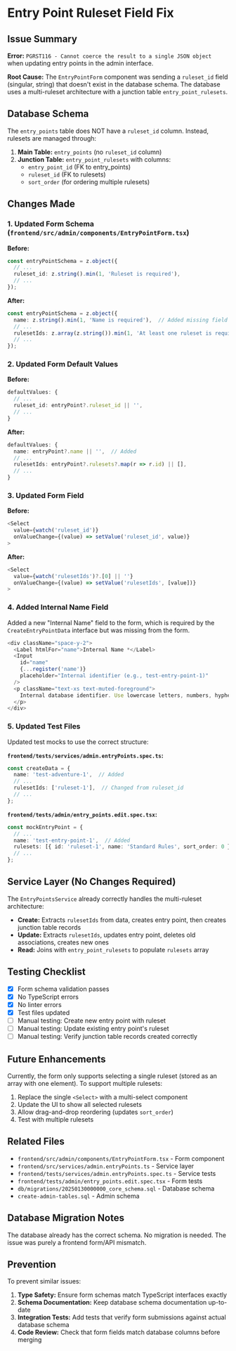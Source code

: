 # Entry Point Ruleset Field Fix

## Issue Summary

**Error:** `PGRST116 - Cannot coerce the result to a single JSON object` when updating entry points in the admin interface.

**Root Cause:** The `EntryPointForm` component was sending a `ruleset_id` field (singular, string) that doesn't exist in the database schema. The database uses a multi-ruleset architecture with a junction table `entry_point_rulesets`.

## Database Schema

The `entry_points` table does NOT have a `ruleset_id` column. Instead, rulesets are managed through:

1. **Main Table:** `entry_points` (no `ruleset_id` column)
2. **Junction Table:** `entry_point_rulesets` with columns:
   - `entry_point_id` (FK to entry_points)
   - `ruleset_id` (FK to rulesets)
   - `sort_order` (for ordering multiple rulesets)

## Changes Made

### 1. Updated Form Schema (`frontend/src/admin/components/EntryPointForm.tsx`)

**Before:**
```typescript
const entryPointSchema = z.object({
  // ...
  ruleset_id: z.string().min(1, 'Ruleset is required'),
  // ...
});
```

**After:**
```typescript
const entryPointSchema = z.object({
  name: z.string().min(1, 'Name is required'),  // Added missing field
  // ...
  rulesetIds: z.array(z.string()).min(1, 'At least one ruleset is required'),
  // ...
});
```

### 2. Updated Form Default Values

**Before:**
```typescript
defaultValues: {
  // ...
  ruleset_id: entryPoint?.ruleset_id || '',
  // ...
}
```

**After:**
```typescript
defaultValues: {
  name: entryPoint?.name || '',  // Added
  // ...
  rulesetIds: entryPoint?.rulesets?.map(r => r.id) || [],
  // ...
}
```

### 3. Updated Form Field

**Before:**
```typescript
<Select
  value={watch('ruleset_id')}
  onValueChange={(value) => setValue('ruleset_id', value)}
>
```

**After:**
```typescript
<Select
  value={watch('rulesetIds')?.[0] || ''}
  onValueChange={(value) => setValue('rulesetIds', [value])}
>
```

### 4. Added Internal Name Field

Added a new "Internal Name" field to the form, which is required by the `CreateEntryPointData` interface but was missing from the form.

```typescript
<div className="space-y-2">
  <Label htmlFor="name">Internal Name *</Label>
  <Input
    id="name"
    {...register('name')}
    placeholder="Internal identifier (e.g., test-entry-point-1)"
  />
  <p className="text-xs text-muted-foreground">
    Internal database identifier. Use lowercase letters, numbers, hyphens, and underscores.
  </p>
</div>
```

### 5. Updated Test Files

Updated test mocks to use the correct structure:

**`frontend/tests/services/admin.entryPoints.spec.ts`:**
```typescript
const createData = {
  name: 'test-adventure-1',  // Added
  // ...
  rulesetIds: ['ruleset-1'],  // Changed from ruleset_id
  // ...
};
```

**`frontend/tests/admin/entry_points.edit.spec.tsx`:**
```typescript
const mockEntryPoint = {
  // ...
  name: 'test-entry-point-1',  // Added
  rulesets: [{ id: 'ruleset-1', name: 'Standard Rules', sort_order: 0 }],  // Changed
  // ...
};
```

## Service Layer (No Changes Required)

The `EntryPointsService` already correctly handles the multi-ruleset architecture:

- **Create:** Extracts `rulesetIds` from data, creates entry point, then creates junction table records
- **Update:** Extracts `rulesetIds`, updates entry point, deletes old associations, creates new ones
- **Read:** Joins with `entry_point_rulesets` to populate `rulesets` array

## Testing Checklist

- [x] Form schema validation passes
- [x] No TypeScript errors
- [x] No linter errors
- [x] Test files updated
- [ ] Manual testing: Create new entry point with ruleset
- [ ] Manual testing: Update existing entry point's ruleset
- [ ] Manual testing: Verify junction table records created correctly

## Future Enhancements

Currently, the form only supports selecting a single ruleset (stored as an array with one element). To support multiple rulesets:

1. Replace the single `<Select>` with a multi-select component
2. Update the UI to show all selected rulesets
3. Allow drag-and-drop reordering (updates `sort_order`)
4. Test with multiple rulesets

## Related Files

- `frontend/src/admin/components/EntryPointForm.tsx` - Form component
- `frontend/src/services/admin.entryPoints.ts` - Service layer
- `frontend/tests/services/admin.entryPoints.spec.ts` - Service tests
- `frontend/tests/admin/entry_points.edit.spec.tsx` - Form tests
- `db/migrations/20250130000000_core_schema.sql` - Database schema
- `create-admin-tables.sql` - Admin schema

## Database Migration Notes

The database already has the correct schema. No migration is needed. The issue was purely a frontend form/API mismatch.

## Prevention

To prevent similar issues:

1. **Type Safety:** Ensure form schemas match TypeScript interfaces exactly
2. **Schema Documentation:** Keep database schema documentation up-to-date
3. **Integration Tests:** Add tests that verify form submissions against actual database schema
4. **Code Review:** Check that form fields match database columns before merging

